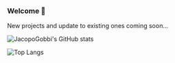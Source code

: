### Welcome 🤗

New projects and update to existing ones coming soon...

<!--
**UnconventionalMindset/UnconventionalMindset** is a ✨ _special_ ✨ repository because its `README.md` (this file) appears on your GitHub profile.

Here are some ideas to get you started:

- 🔭 I’m currently working on ...
- 🌱 I’m currently learning ...
- 👯 I’m looking to collaborate on ...
- 🤔 I’m looking for help with ...
- 💬 Ask me about ...
- 📫 How to reach me: ...
- 😄 Pronouns: ...
- ⚡ Fun fact: ...
-->

![JacopoGobbi's GitHub stats](https://github-readme-stats.vercel.app/api?username=UnconventionalMindset&count_private=true&show_icons=true&theme=tokyonight)

![Top Langs](https://github-readme-stats.vercel.app/api/top-langs/?username=UnconventionalMindset&theme=tokyonight&exclude_repo=RailsSkeleton)
